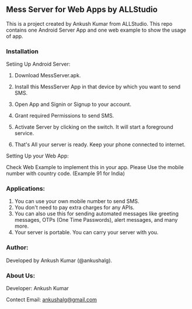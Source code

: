 ## Mess Server for Web Apps by ALLStudio

This is a project created by Ankush Kumar from ALLStudio. This repo contains one Android Server App and one web example to show the usage of app. 


### Installation

Setiing Up Android Server: 

1. Download MessServer.apk.

2. Install this MessServer App in that device by which you want to send SMS.

3. Open App and Signin or Signup to your account.

4. Grant required Permissions to send SMS.

4. Activate Server by clicking on the switch. It will start a foreground service.

5. That's All your server is ready. Keep your phone connected to internet.


Setting Up your Web App:

Check Web Example to implement this in your app. Please Use the mobile number with country code. (Example 91 for India)

 



### Applications: 

1. You can use your own mobile number to send SMS.
2. You don't need to pay extra charges for any APIs.
3. You can also use this for sending automated messages like greeting messages, OTPs (One Time Passwords), alert messages, and many more.
4. Your server is portable. You can carry your server with you.

### Author:

Developed by Ankush Kumar (@ankushalg).

### About Us:

Developer: Ankush Kumar

Contect Email: ankushalg@gmail.com

